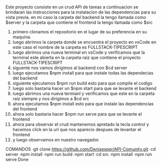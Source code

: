 Este proyecto consiste en un crud API de tareas
a continuacion se brindaran las instrucciones para la instalacion de las dependencias para su vista previa.
en mi caso la carpeta del backend la tengo llamada como $server y la carpeta que contiene el frontend la tengo llamada como $src

1. primero clonamos el repositorio en el lugar de su preferencia en su maquina.
2. luego abrimos la carpeta donde se encuentra el proyecto en vsCode en este caso el nombre de la carpeta es FULLSTACK-TIPESCRIPT
3. luego abrimos una nueva terminal en vsCode y verificamos que la terminal este abierta en la carpeta raiz que contiene el proyecto FULLSTACK-TIPESCRIPT
4. siguente nos vamos dirigimos al backend con $cd server
5. luego ejecutamos $npm install para que instale todas las dependecias del backend
6. siguiente ejecutamos $npm run build esto para que compile el codigo
7. luego solo bastaria hacer un $npm start para que se levante el backend 
8. luego abrimos una nueva termianl y verificamos que este en la carpeta raiz siempre y nos dirigimos a $cd src
9. ahora ejecutamos $npm install esto para que instale las dependencias del frontend
10. ahora solo bastaria hacer $npm run serve para que se levante el frontend
11. ahora para observar el crud mantenemos apretado la tecla control y hacemos click en la url que nos aparecio despues de levantar el frontend
12. y luego observamos en nuestro navegador.

COMANDOS
·git clone https://github.com/Denisexper/API-Comunity.git
·cd server
·npm install
·npm run build
·npm start
·cd src
·npm install
·npm run serve
Done
